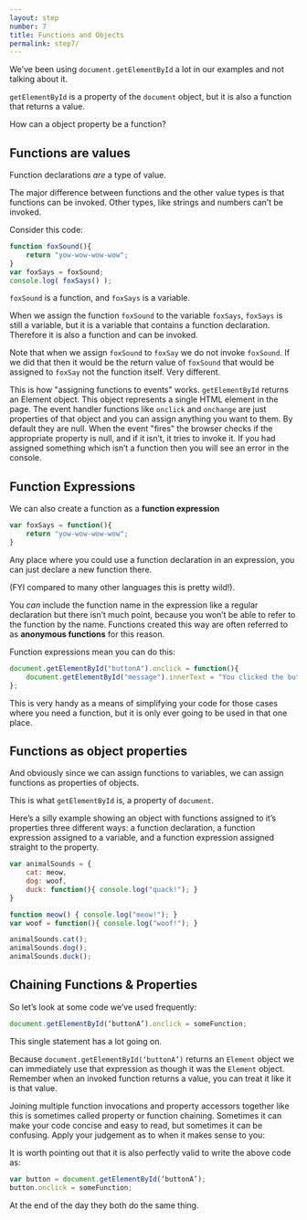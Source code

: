 ```yaml
---
layout: step
number: 7
title: Functions and Objects
permalink: step7/
---
```


We’ve been using `document.getElementById` a lot in our examples and not talking about it.

`getElementById` is a property of the `document` object, but it is also a function that returns a value.

How can a object property be a function?

## Functions are values

Function declarations *are* a type of value.  

The major difference between functions and the other value types is that functions can be invoked.  Other types, like strings and numbers can’t be invoked.

Consider this code:

```javascript
function foxSound(){
	return "yow-wow-wow-wow";
}
var foxSays = foxSound;
console.log( foxSays() );
```

`foxSound` is a function, and `foxSays` is a variable.  

When we assign the function `foxSound` to the variable `foxSays`, `foxSays` is still a variable, but it is a variable that contains a function declaration.  Therefore it is also a function and can be invoked.

Note that when we assign `foxSound` to `foxSay` we do not invoke `foxSound`.  If we did that then it would be the return value of `foxSound` that would be assigned to `foxSay` not the function itself.  Very different.

This is how "assigning functions to events" works.  `getElementById` returns an Element object. This object represents a single HTML element in the page.  The event handler functions like `onclick` and `onchange` are just properties of that object and you can assign anything you want to them.  By default they are null.  When the event "fires" the browser checks if the appropriate property is null, and if it isn’t, it tries to invoke it.  If you had assigned something which isn’t a function then you will see an error in the console.

## Function Expressions

We can also create a function as a **function expression**

```javascript
var foxSays = function(){
	return "yow-wow-wow-wow";
}
```

Any place where you could use a function declaration in an expression, you can just declare a new function there.  

(FYI compared to many other languages this is pretty wild!).

You *can* include the function name in the expression like a regular declaration but there isn’t much point, because you won’t be able to refer to the function by the name.  Functions created this way are often referred to as **anonymous functions** for this reason.

Function expressions mean you can do this:

```javascript
document.getElementById("buttonA").onclick = function(){
	document.getElementById("message").innerText = "You clicked the button!"!
};
```

This is very handy as a means of simplifying your code for those cases where you need a function, but it is only ever going to be used in that one place.

## Functions as object properties

And obviously since we can assign functions to variables, we can assign functions as properties of objects.

This is what `getElementById` is, a property of `document`.

Here’s a silly example showing an object with functions assigned to it’s properties three different ways: a function declaration, a function expression assigned to a variable, and a function expression assigned straight to the property.

```javascript
var animalSounds = {
	cat: meow,
	dog: woof,
	duck: function(){ console.log("quack!"); }
}

function meow() { console.log("meow!"); }
var woof = function(){ console.log("woof!"); }

animalSounds.cat();
animalSounds.dog();
animalSounds.duck();
```

## Chaining Functions & Properties

So let’s look at some code we’ve used frequently:

```javascript
document.getElementById(‘buttonA’).onclick = someFunction;
```
This single statement has a lot going on.  

Because `document.getElementById(‘buttonA’)` returns an `Element` object we can immediately use that expression as though it was the `Element` object.  Remember when an invoked function returns a value, you can treat it like it is that value.

Joining multiple function invocations and property accessors together like this is sometimes called property or function chaining.  Sometimes it can make your code concise and easy to read, but sometimes it can be confusing.  Apply your judgement as to when it makes sense to you:

It is worth pointing out that it is also perfectly valid to write the above code as:

```javascript
var button = document.getElementById(‘buttonA’);
button.onclick = someFunction;
```

At the end of the day they both do the same thing.
